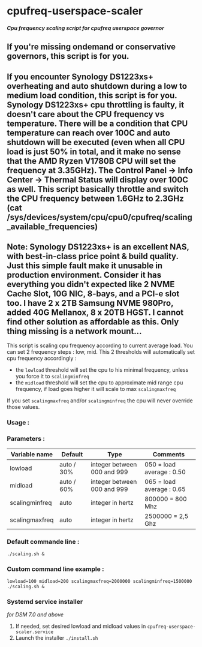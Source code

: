 # cpufreq-userspace-scaler
##### Cpu frequency scaling script for cpufreq userspace governor

## If you're missing ondemand or conservative governors, this script is for you.

## If you encounter Synology DS1223xs+ overheating and auto shutdown during a low to medium load condition, this script is for you.  Synology DS1223xs+ cpu throttling is faulty, it doesn't care about the CPU frequency vs temperature.  There will be a condition that CPU temperature can reach over 100C and auto shutdown will be executed (even when all CPU load is just 50% in total, and it make no sense that the AMD Ryzen V1780B CPU will set the frequency at 3.35GHz).  The Control Panel -> Info Center -> Thermal Status will display over 100C as well.  This script basically throttle and switch the CPU frequency between 1.6GHz to 2.3GHz  (cat /sys/devices/system/cpu/cpu0/cpufreq/scaling_available_frequencies)

## Note: Synology DS1223xs+ is an excellent NAS, with best-in-class price point & build quality.  Just this simple fault make it unusable in production environment.   Consider it has everything you didn't expected like 2 NVME Cache Slot, 10G NIC, 8-bays, and a PCI-e slot too.  I have 2 x 2TB Samsung NVME 980Pro, added 40G Mellanox, 8 x 20TB HGST.  I cannot find other solution as affordable as this.  Only thing missing is a network mount...

This script is scaling cpu frequency according to current average load.
You can set 2 frequency steps : low, mid. This 2 thresholds will automatically set cpu frequency accordingly :
  - the `lowload` threshold will set the cpu to his minimal frequency, unless you force it to `scalingminfreq`
  - the `midload` threshold will set the cpu to approximate mid range cpu frequency, if load goes higher it will scale to max `scalingmaxfreq`

If you set `scalingmaxfreq` and/or `scalingminfreq` the cpu will never override those values.

### Usage :
### Parameters :
Variable name   | Default | Type                        | Comments
----------------|---------|-----------------------------|-----------
lowload         | auto / 30%     | integer between 000 and 999 | 050 = load average : 0.50
midload         | auto / 60%    | integer between 000 and 999 | 065 = load average : 0.65
scalingminfreq  | auto    | integer in hertz            | 800000 = 800 Mhz
scalingmaxfreq  | auto    | integer in hertz            | 2500000 = 2,5 Ghz

### Default commande line :
`./scaling.sh &`

### Custom command line example :
`lowload=100 midload=200 scalingmaxfreq=2000000 scalingminfreq=1500000 ./scaling.sh &`

### Systemd service installer
*for DSM 7.0 and above*

1. If needed, set desired lowload and midload values in `cpufreq-userspace-scaler.service`
2. Launch the installer `./install.sh`
